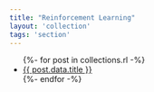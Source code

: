 ```yaml
---
title: "Reinforcement Learning"
layout: 'collection'
tags: 'section'
---
```

<ul>
{%- for post in collections.rl -%}
  <li><a href="{{ post.url }}">{{ post.data.title }}</a></li>
{%- endfor -%}
</ul>